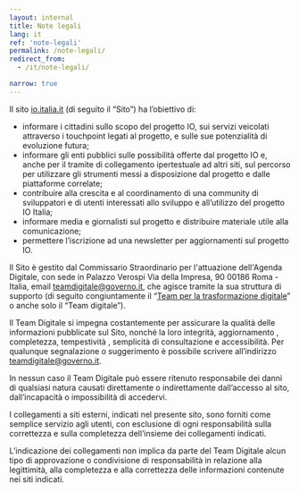 ```yaml
---
layout: internal
title: Note legali
lang: it
ref: 'note-legali'
permalink: /note-legali/
redirect_from:
  - /it/note-legali/

narrow: true
---
```


Il sito [io.italia.it](https://io.italia.it) (di seguito il “Sito”) ha l’obiettivo di:

* informare i cittadini sullo scopo del progetto IO, sui servizi veicolati attraverso i touchpoint legati al progetto, e sulle sue potenzialità di evoluzione futura;
* informare gli enti pubblici sulle possibilità offerte dal progetto IO e, anche per il tramite di collegamento ipertestuale ad altri siti, sul percorso per utilizzare gli strumenti messi a disposizione dal progetto e dalle piattaforme correlate;
* contribuire alla crescita e al coordinamento di una community di sviluppatori e di utenti interessati allo sviluppo e all’utilizzo del progetto IO Italia;
* informare media e giornalisti sul progetto e distribuire materiale utile alla comunicazione; 
* permettere l’iscrizione ad una newsletter per aggiornamenti sul progetto IO. 

Il Sito è gestito dal Commissario Straordinario per l'attuazione dell'Agenda Digitale, con sede in Palazzo Verospi Via della Impresa, 90 00186 Roma - Italia, email [teamdigitale@governo.it](mailto:teamdigitale@governo.it), che agisce tramite la sua struttura di supporto (di seguito congiuntamente il “[Team per la trasformazione digitale](https://teamdigitale.governo.it/)” o anche solo il “Team digitale”).

Il Team Digitale si impegna costantemente per assicurare la qualità delle informazioni pubblicate sul Sito, nonché la loro integrità, aggiornamento , completezza, tempestività , semplicità di consultazione e accessibilità. Per qualunque segnalazione o suggerimento è possibile scrivere all’indirizzo [teamdigitale@governo.it](mailto:teamdigitale@governo.it). 

In nessun caso il Team Digitale può essere ritenuto responsabile dei danni di qualsiasi natura causati direttamente o indirettamente dall’accesso al sito, dall’incapacità o impossibilità di accedervi. 

I collegamenti a siti esterni, indicati nel presente sito, sono forniti come semplice servizio agli utenti, con esclusione di ogni responsabilità sulla correttezza e sulla completezza dell’insieme dei collegamenti indicati. 

L’indicazione dei collegamenti non implica da parte del Team Digitale alcun tipo di approvazione o condivisione di responsabilità in relazione alla legittimità, alla completezza e alla correttezza delle informazioni contenute nei siti indicati.
